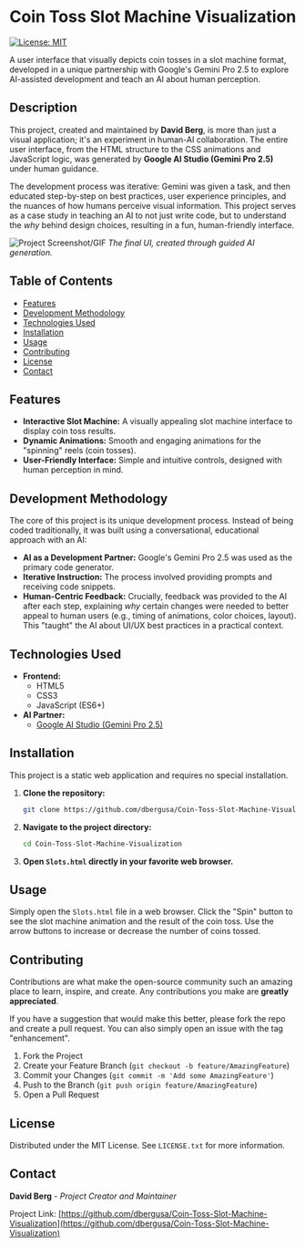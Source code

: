 # Coin Toss Slot Machine Visualization

[![License: MIT](https://img.shields.io/badge/License-MIT-yellow.svg)](https://opensource.org/licenses/MIT)

A user interface that visually depicts coin tosses in a slot machine format, developed in a unique partnership with Google's Gemini Pro 2.5 to explore AI-assisted development and teach an AI about human perception.

## Description

This project, created and maintained by **David Berg**, is more than just a visual application; it's an experiment in human-AI collaboration. The entire user interface, from the HTML structure to the CSS animations and JavaScript logic, was generated by **Google AI Studio (Gemini Pro 2.5)** under human guidance.

The development process was iterative: Gemini was given a task, and then educated step-by-step on best practices, user experience principles, and the nuances of how humans perceive visual information. This project serves as a case study in teaching an AI to not just write code, but to understand the *why* behind design choices, resulting in a fun, human-friendly interface.

![Project Screenshot/GIF](https://via.placeholder.com/720x480.png?text=Coin+Toss+Slot+Machine+GIF)
*The final UI, created through guided AI generation.*

## Table of Contents

*   [Features](#features)
*   [Development Methodology](#development-methodology)
*   [Technologies Used](#technologies-used)
*   [Installation](#installation)
*   [Usage](#usage)
*   [Contributing](#contributing)
*   [License](#license)
*   [Contact](#contact)

## Features

*   **Interactive Slot Machine:** A visually appealing slot machine interface to display coin toss results.
*   **Dynamic Animations:** Smooth and engaging animations for the "spinning" reels (coin tosses).
*   **User-Friendly Interface:** Simple and intuitive controls, designed with human perception in mind.

## Development Methodology

The core of this project is its unique development process. Instead of being coded traditionally, it was built using a conversational, educational approach with an AI:

*   **AI as a Development Partner:** Google's Gemini Pro 2.5 was used as the primary code generator.
*   **Iterative Instruction:** The process involved providing prompts and receiving code snippets.
*   **Human-Centric Feedback:** Crucially, feedback was provided to the AI after each step, explaining *why* certain changes were needed to better appeal to human users (e.g., timing of animations, color choices, layout). This "taught" the AI about UI/UX best practices in a practical context.

## Technologies Used

*   **Frontend:**
    *   HTML5
    *   CSS3
    *   JavaScript (ES6+)
*   **AI Partner:**
    *   [Google AI Studio (Gemini Pro 2.5)](https://aistudio.google.com/)

## Installation

This project is a static web application and requires no special installation.

1.  **Clone the repository:**
    ```bash
    git clone https://github.com/dbergusa/Coin-Toss-Slot-Machine-Visualization.git
    ```
2.  **Navigate to the project directory:**
    ```bash
    cd Coin-Toss-Slot-Machine-Visualization
    ```
3.  **Open `Slots.html` directly in your favorite web browser.**

## Usage

Simply open the `Slots.html` file in a web browser. Click the "Spin" button to see the slot machine animation and the result of the coin toss. Use the arrow buttons to increase or decrease the number of coins tossed.

## Contributing

Contributions are what make the open-source community such an amazing place to learn, inspire, and create. Any contributions you make are **greatly appreciated**.

If you have a suggestion that would make this better, please fork the repo and create a pull request. You can also simply open an issue with the tag "enhancement".

1.  Fork the Project
2.  Create your Feature Branch (`git checkout -b feature/AmazingFeature`)
3.  Commit your Changes (`git commit -m 'Add some AmazingFeature'`)
4.  Push to the Branch (`git push origin feature/AmazingFeature`)
5.  Open a Pull Request

## License

Distributed under the MIT License. See `LICENSE.txt` for more information.

## Contact

**David Berg** - *Project Creator and Maintainer*

Project Link: [https://github.com/dbergusa/Coin-Toss-Slot-Machine-Visualization](https://github.com/dbergusa/Coin-Toss-Slot-Machine-Visualization)
